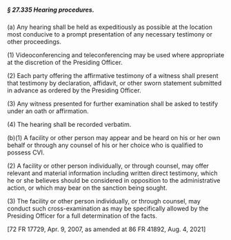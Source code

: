 ##### § 27.335 Hearing procedures. #####

(a) Any hearing shall be held as expeditiously as possible at the location most conducive to a prompt presentation of any necessary testimony or other proceedings.

(1) Videoconferencing and teleconferencing may be used where appropriate at the discretion of the Presiding Officer.

(2) Each party offering the affirmative testimony of a witness shall present that testimony by declaration, affidavit, or other sworn statement submitted in advance as ordered by the Presiding Officer.

(3) Any witness presented for further examination shall be asked to testify under an oath or affirmation.

(4) The hearing shall be recorded verbatim.

(b)(1) A facility or other person may appear and be heard on his or her own behalf or through any counsel of his or her choice who is qualified to possess CVI.

(2) A facility or other person individually, or through counsel, may offer relevant and material information including written direct testimony, which he or she believes should be considered in opposition to the administrative action, or which may bear on the sanction being sought.

(3) The facility or other person individually, or through counsel, may conduct such cross-examination as may be specifically allowed by the Presiding Officer for a full determination of the facts.

[72 FR 17729, Apr. 9, 2007, as amended at 86 FR 41892, Aug. 4, 2021]